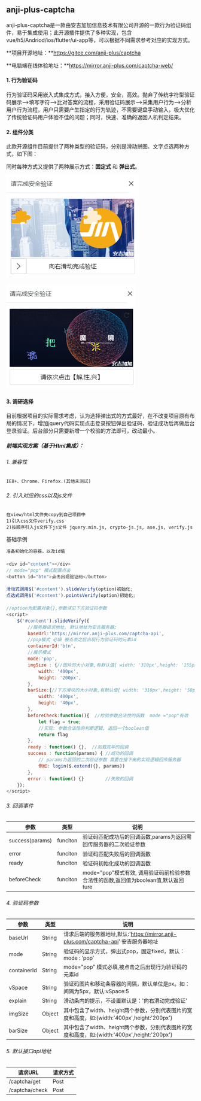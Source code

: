 ## anji-plus-captcha

anji-plus-captcha是一款由安吉加加信息技术有限公司开源的一款行为验证码组件，易于集成使用；此开源插件提供了多种实现，包含vue/h5/Andriod/ios/flutter/ui-app等，可以根据不同需求参考对应的实现方式。

**项目开源地址：**https://gitee.com/anji-plus/captcha

**电脑端在线体验地址：**https://mirror.anji-plus.com/captcha-web/

#### 1. 行为验证码

行为验证码采用嵌入式集成方式，接入方便，安全，高效。抛弃了传统字符型验证码展示—>填写字符—>比对答案的流程，采用验证码展示—>采集用户行为—>分析用户行为流程，用户只需要产生指定的行为轨迹，不需要键盘手动输入，极大优化了传统验证码用户体验不佳的问题；同时，快速、准确的返回人机判定结果。

#### 2.  组件分类

此款开源组件目前提供了两种类型的验证码，分别是滑动拼图、文字点选两种方式，如下图：

同时每种方式又提供了两种展示方式：**固定式** 和 **弹出式**。

![滑动拼图](../../pic/blockPuzzle.png)

![点选文字](../../pic\clickWord.png)

#### 3. 调研选择

目前根据项目的实际需求考虑，认为选择弹出式的方式最好，在不改变项目原有布局的情况下，增加jquery代码实现点击登录按钮弹出验证码，验证成功后再做后台登录验证。后台部分只需要新增一个校验的方法即可，改动最小。

##### 前端实现方案（基于Html集成）：

###### 1. 兼容性

    IE8+、Chrome、Firefox.(其他未测试)

###### 2. 引入对应的css以及js文件

    在view/html文件夹copy到自己项目中
    1)引入css文件verify.css
    2)按顺序引入js文件下js文件 jquery.min.js, crypto-js.js, ase.js, verify.js

基础示例

```javascript
准备初始化的容器，以及id值

<div id="content"></div>
// mode="pop" 模式配置点击
<button id="btn">点击出现验证码</button>
       
滑动式调用$('#content').slideVerify(option)初始化; 
点选式调用$('#content').pointsVerify(option)初始化;

//option为配置对象{},参数详见下方验证码参数
<script> 
    $('#content').slideVerify({
    	//服务器请求地址, 默认地址为安吉服务器;
        baseUrl:'https://mirror.anji-plus.com/captcha-api', 
    	//pop模式 必填 被点击之后出现行为验证码的元素id
        containerId:'btn',
   		//展示模式
        mode:'pop',     
        imgSize : {//图片的大小对象,有默认值{ width: '310px',height: '155px'},可省略
            width: '400px',
            height: '200px',
        },
        barSize:{//下方滑块的大小对象,有默认值{ width: '310px',height: '50px'},可省略
            width: '400px',
            height: '40px',
        },
        beforeCheck:function(){  //检验参数合法性的函数  mode ="pop"有效
            let flag = true;
            //实现: 参数合法性的判断逻辑, 返回一个boolean值
            return flag
        },
        ready : function() {},  //加载完毕的回调
        success : function(params) { //成功的回调
            // params为返回的二次验证参数 需要在接下来的实现逻辑回传服务器
            例如: login($.extend({}, params))  
        },
        error : function() {}        //失败的回调
    });
</script> 
```

###### 3. 回调事件

| 参数            | 类型     | 说明                                                         |
| --------------- | -------- | ------------------------------------------------------------ |
| success(params) | funciton | 验证码匹配成功后的回调函数,params为返回需回传服务器的二次验证参数 |
| error           | funciton | 验证码匹配失败后的回调函数                                   |
| ready           | funciton | 验证码初始化成功的回调函数                                   |
| beforeCheck     | funciton | mode="pop"模式有效, 调用验证码前检验参数合法性的函数,返回值为boolean值,默认返回ture |


###### 4. 验证码参数

| 参数        | 类型   | 说明                                                         |
| ----------- | ------ | ------------------------------------------------------------ |
| baseUrl     | String | 请求后端的服务器地址,默认:'https://mirror.anji-plus.com/captcha-api' 安吉服务器地址 |
| mode        | String | 验证码的显示方式，弹出式pop，固定fixed，默认：mode : ‘pop’   |
| containerId | String | mode="pop" 模式必填,被点击之后出现行为验证码的元素id         |
| vSpace      | String | 验证码图片和移动条容器的间隔，默认单位是px。如：间隔为5px，默认:vSpace:5 |
| explain     | String | 滑动条内的提示，不设置默认是：'向右滑动完成验证'             |
| imgSize     | Object | 其中包含了width、height两个参数，分别代表图片的宽度和高度，如:{width:'400px',height:'200px'} |
| barSize     | Object | 其中包含了width、height两个参数，分别代表图片的宽度和高度，如:{width:'400px',height:'200px'} |

###### 5. 默认接口api地址

| 请求URL        | 请求方式 |
| -------------- | -------- |
| /captcha/get   | Post     |
| /captcha/check | Post     |